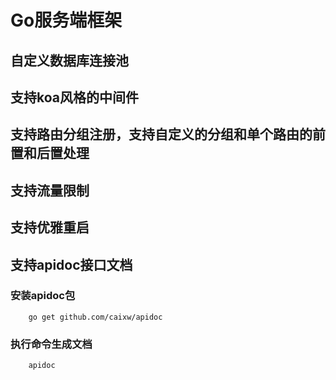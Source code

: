 # Go服务端框架

## 自定义数据库连接池

## 支持koa风格的中间件

## 支持路由分组注册，支持自定义的分组和单个路由的前置和后置处理

## 支持流量限制

## 支持优雅重启

## 支持apidoc接口文档

### 安装apidoc包
```
    go get github.com/caixw/apidoc
```
### 执行命令生成文档
```
    apidoc
```